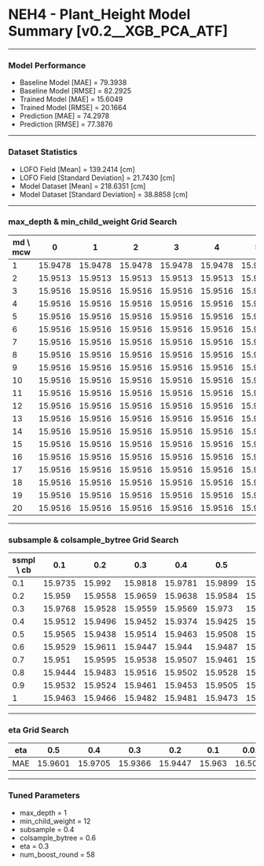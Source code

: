 # NEH4 - Plant_Height Model Summary [v0.2__XGB_PCA_ATF]

***

### Model Performance

- Baseline Model [MAE] = 79.3938
- Baseline Model [RMSE] = 82.2925
- Trained Model [MAE] = 15.6049
- Trained Model [RMSE] = 20.1664
- Prediction [MAE] = 74.2978
- Prediction [RMSE] = 77.3876
***

### Dataset Statistics

- LOFO Field [Mean] = 139.2414 [cm]
- LOFO Field [Standard Deviation] = 21.7430 [cm]
- Model Dataset [Mean] = 218.6351 [cm]
- Model Dataset [Standard Deviation] = 38.8858 [cm]
***

### max_depth & min_child_weight Grid Search

|   md \ mcw |       0 |       1 |       2 |       3 |       4 |       5 |       6 |       7 |       8 |       9 |      10 |      11 |      12 |      13 |      14 |      15 |      16 |      17 |      18 |      19 |      20 |
|------------|---------|---------|---------|---------|---------|---------|---------|---------|---------|---------|---------|---------|---------|---------|---------|---------|---------|---------|---------|---------|---------|
|          1 | 15.9478 | 15.9478 | 15.9478 | 15.9478 | 15.9478 | 15.9478 | 15.9478 | 15.9478 | 15.9478 | 15.9478 | 15.9478 | 15.9478 | 15.9478 | 15.9478 | 15.9478 | 15.9478 | 15.9478 | 15.9478 | 15.9478 | 15.9478 | 15.9478 |
|          2 | 15.9513 | 15.9513 | 15.9513 | 15.9513 | 15.9513 | 15.9513 | 15.9513 | 15.9513 | 15.9513 | 15.9513 | 15.9513 | 15.9513 | 15.9513 | 15.9513 | 15.9513 | 15.9513 | 15.9513 | 15.9513 | 15.9513 | 15.9513 | 15.9513 |
|          3 | 15.9516 | 15.9516 | 15.9516 | 15.9516 | 15.9516 | 15.9516 | 15.9516 | 15.9516 | 15.9516 | 15.9516 | 15.9516 | 15.9516 | 15.9516 | 15.9516 | 15.9516 | 15.9516 | 15.9516 | 15.9516 | 15.9516 | 15.9516 | 15.9516 |
|          4 | 15.9516 | 15.9516 | 15.9516 | 15.9516 | 15.9516 | 15.9516 | 15.9516 | 15.9516 | 15.9516 | 15.9516 | 15.9516 | 15.9516 | 15.9516 | 15.9516 | 15.9516 | 15.9516 | 15.9516 | 15.9516 | 15.9516 | 15.9516 | 15.9516 |
|          5 | 15.9516 | 15.9516 | 15.9516 | 15.9516 | 15.9516 | 15.9516 | 15.9516 | 15.9516 | 15.9516 | 15.9516 | 15.9516 | 15.9516 | 15.9516 | 15.9516 | 15.9516 | 15.9516 | 15.9516 | 15.9516 | 15.9516 | 15.9516 | 15.9516 |
|          6 | 15.9516 | 15.9516 | 15.9516 | 15.9516 | 15.9516 | 15.9516 | 15.9516 | 15.9516 | 15.9516 | 15.9516 | 15.9516 | 15.9516 | 15.9516 | 15.9516 | 15.9516 | 15.9516 | 15.9516 | 15.9516 | 15.9516 | 15.9516 | 15.9516 |
|          7 | 15.9516 | 15.9516 | 15.9516 | 15.9516 | 15.9516 | 15.9516 | 15.9516 | 15.9516 | 15.9516 | 15.9516 | 15.9516 | 15.9516 | 15.9516 | 15.9516 | 15.9516 | 15.9516 | 15.9516 | 15.9516 | 15.9516 | 15.9516 | 15.9516 |
|          8 | 15.9516 | 15.9516 | 15.9516 | 15.9516 | 15.9516 | 15.9516 | 15.9516 | 15.9516 | 15.9516 | 15.9516 | 15.9516 | 15.9516 | 15.9516 | 15.9516 | 15.9516 | 15.9516 | 15.9516 | 15.9516 | 15.9516 | 15.9516 | 15.9516 |
|          9 | 15.9516 | 15.9516 | 15.9516 | 15.9516 | 15.9516 | 15.9516 | 15.9516 | 15.9516 | 15.9516 | 15.9516 | 15.9516 | 15.9516 | 15.9516 | 15.9516 | 15.9516 | 15.9516 | 15.9516 | 15.9516 | 15.9516 | 15.9516 | 15.9516 |
|         10 | 15.9516 | 15.9516 | 15.9516 | 15.9516 | 15.9516 | 15.9516 | 15.9516 | 15.9516 | 15.9516 | 15.9516 | 15.9516 | 15.9516 | 15.9516 | 15.9516 | 15.9516 | 15.9516 | 15.9516 | 15.9516 | 15.9516 | 15.9516 | 15.9516 |
|         11 | 15.9516 | 15.9516 | 15.9516 | 15.9516 | 15.9516 | 15.9516 | 15.9516 | 15.9516 | 15.9516 | 15.9516 | 15.9516 | 15.9516 | 15.9516 | 15.9516 | 15.9516 | 15.9516 | 15.9516 | 15.9516 | 15.9516 | 15.9516 | 15.9516 |
|         12 | 15.9516 | 15.9516 | 15.9516 | 15.9516 | 15.9516 | 15.9516 | 15.9516 | 15.9516 | 15.9516 | 15.9516 | 15.9516 | 15.9516 | 15.9516 | 15.9516 | 15.9516 | 15.9516 | 15.9516 | 15.9516 | 15.9516 | 15.9516 | 15.9516 |
|         13 | 15.9516 | 15.9516 | 15.9516 | 15.9516 | 15.9516 | 15.9516 | 15.9516 | 15.9516 | 15.9516 | 15.9516 | 15.9516 | 15.9516 | 15.9516 | 15.9516 | 15.9516 | 15.9516 | 15.9516 | 15.9516 | 15.9516 | 15.9516 | 15.9516 |
|         14 | 15.9516 | 15.9516 | 15.9516 | 15.9516 | 15.9516 | 15.9516 | 15.9516 | 15.9516 | 15.9516 | 15.9516 | 15.9516 | 15.9516 | 15.9516 | 15.9516 | 15.9516 | 15.9516 | 15.9516 | 15.9516 | 15.9516 | 15.9516 | 15.9516 |
|         15 | 15.9516 | 15.9516 | 15.9516 | 15.9516 | 15.9516 | 15.9516 | 15.9516 | 15.9516 | 15.9516 | 15.9516 | 15.9516 | 15.9516 | 15.9516 | 15.9516 | 15.9516 | 15.9516 | 15.9516 | 15.9516 | 15.9516 | 15.9516 | 15.9516 |
|         16 | 15.9516 | 15.9516 | 15.9516 | 15.9516 | 15.9516 | 15.9516 | 15.9516 | 15.9516 | 15.9516 | 15.9516 | 15.9516 | 15.9516 | 15.9516 | 15.9516 | 15.9516 | 15.9516 | 15.9516 | 15.9516 | 15.9516 | 15.9516 | 15.9516 |
|         17 | 15.9516 | 15.9516 | 15.9516 | 15.9516 | 15.9516 | 15.9516 | 15.9516 | 15.9516 | 15.9516 | 15.9516 | 15.9516 | 15.9516 | 15.9516 | 15.9516 | 15.9516 | 15.9516 | 15.9516 | 15.9516 | 15.9516 | 15.9516 | 15.9516 |
|         18 | 15.9516 | 15.9516 | 15.9516 | 15.9516 | 15.9516 | 15.9516 | 15.9516 | 15.9516 | 15.9516 | 15.9516 | 15.9516 | 15.9516 | 15.9516 | 15.9516 | 15.9516 | 15.9516 | 15.9516 | 15.9516 | 15.9516 | 15.9516 | 15.9516 |
|         19 | 15.9516 | 15.9516 | 15.9516 | 15.9516 | 15.9516 | 15.9516 | 15.9516 | 15.9516 | 15.9516 | 15.9516 | 15.9516 | 15.9516 | 15.9516 | 15.9516 | 15.9516 | 15.9516 | 15.9516 | 15.9516 | 15.9516 | 15.9516 | 15.9516 |
|         20 | 15.9516 | 15.9516 | 15.9516 | 15.9516 | 15.9516 | 15.9516 | 15.9516 | 15.9516 | 15.9516 | 15.9516 | 15.9516 | 15.9516 | 15.9516 | 15.9516 | 15.9516 | 15.9516 | 15.9516 | 15.9516 | 15.9516 | 15.9516 | 15.9516 |

***

### subsample & colsample_bytree Grid Search

|   ssmpl \ cb |     0.1 |     0.2 |     0.3 |     0.4 |     0.5 |     0.6 |     0.7 |     0.8 |     0.9 |     1.0 |
|--------------|---------|---------|---------|---------|---------|---------|---------|---------|---------|---------|
|          0.1 | 15.9735 | 15.992  | 15.9818 | 15.9781 | 15.9899 | 15.9709 | 15.9829 | 15.9669 | 15.968  | 15.9659 |
|          0.2 | 15.959  | 15.9558 | 15.9659 | 15.9638 | 15.9584 | 15.9596 | 15.958  | 15.9532 | 15.9556 | 15.9787 |
|          0.3 | 15.9768 | 15.9528 | 15.9559 | 15.9569 | 15.973  | 15.9566 | 15.9602 | 15.962  | 15.9507 | 15.9633 |
|          0.4 | 15.9512 | 15.9496 | 15.9452 | 15.9374 | 15.9425 | 15.9366 | 15.9692 | 15.9525 | 15.968  | 15.9557 |
|          0.5 | 15.9565 | 15.9438 | 15.9514 | 15.9463 | 15.9508 | 15.9392 | 15.9371 | 15.9451 | 15.9467 | 15.9611 |
|          0.6 | 15.9529 | 15.9611 | 15.9447 | 15.944  | 15.9487 | 15.9469 | 15.9489 | 15.9525 | 15.9502 | 15.9467 |
|          0.7 | 15.951  | 15.9595 | 15.9538 | 15.9507 | 15.9461 | 15.9525 | 15.9444 | 15.9491 | 15.9539 | 15.9489 |
|          0.8 | 15.9444 | 15.9483 | 15.9516 | 15.9502 | 15.9528 | 15.9504 | 15.9459 | 15.9433 | 15.9462 | 15.9525 |
|          0.9 | 15.9532 | 15.9524 | 15.9461 | 15.9453 | 15.9505 | 15.9462 | 15.947  | 15.9456 | 15.9505 | 15.9433 |
|          1   | 15.9463 | 15.9466 | 15.9482 | 15.9481 | 15.9473 | 15.9491 | 15.9482 | 15.9472 | 15.9463 | 15.9478 |

***

### eta Grid Search

| eta   |     0.5 |     0.4 |     0.3 |     0.2 |    0.1 |    0.01 |   0.001 |
|-------|---------|---------|---------|---------|--------|---------|---------|
| MAE   | 15.9601 | 15.9705 | 15.9366 | 15.9447 | 15.963 | 16.5049 | 80.3419 |

***

### Tuned Parameters

- max_depth = 1
- min_child_weight = 12
- subsample = 0.4
- colsample_bytree = 0.6
- eta = 0.3
- num_boost_round = 58
